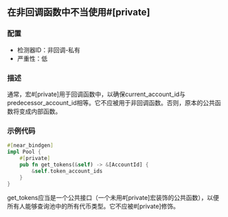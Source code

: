 
## 在非回调函数中不当使用#[private]

### 配置

* 检测器ID：非回调-私有
* 严重性：低

### 描述

通常，宏#[private]用于回调函数中，以确保current_account_id与predecessor_account_id相等。它不应被用于非回调函数。否则，原本的公共函数将变成内部函数。

### 示例代码

```rust
#[near_bindgen]
impl Pool {
    #[private]
    pub fn get_tokens(&self) -> &[AccountId] {
        &self.token_account_ids
    }
}
```

get_tokens应当是一个公共接口（一个未用#[private]宏装饰的公共函数），以便所有人能够查询池中的所有代币类型。它不应被#[private]修饰。
